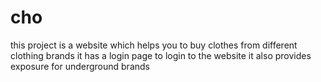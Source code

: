 # cho
this project is a website which helps you to buy clothes from different clothing brands
it has a login page to login to the website
it also provides exposure for underground brands
